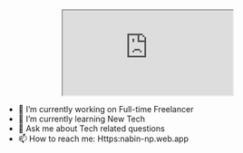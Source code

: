 <div id="header" align="center">
 <iframe src="https://embed.lottiefiles.com/animation/97639"></iframe>
</div>

- 🔭 I’m currently working on Full-time Freelancer
- 🌱 I’m currently learning New Tech
- 💬 Ask me about Tech related questions
- 📫 How to reach me: Https:nabin-np.web.app
